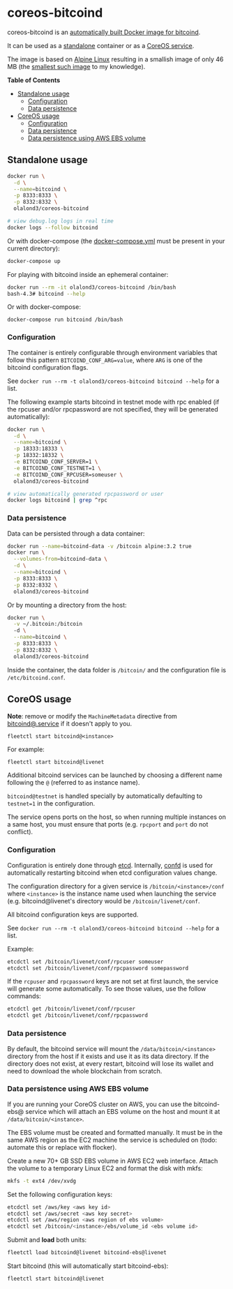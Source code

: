 # coreos-bitcoind

coreos-bitcoind is an [automatically built Docker image for
bitcoind](https://hub.docker.com/r/olalond3/coreos-bitcoind/).

It can be used as a [standalone](#standalone-usage) container or as a
[CoreOS service](#coreos-usage).

The image is based on [Alpine
Linux](https://github.com/gliderlabs/docker-alpine) resulting in a
smallish image of only 46 MB (the [smallest such
image](https://hub.docker.com/search/?q=bitcoind&page=1&isAutomated=0&isOfficial=0&pullCount=0&starCount=1)
to my knowledge).

<!-- START doctoc generated TOC please keep comment here to allow auto update -->
<!-- DON'T EDIT THIS SECTION, INSTEAD RE-RUN doctoc TO UPDATE -->
**Table of Contents**

- [Standalone usage](#standalone-usage)
  - [Configuration](#configuration)
  - [Data persistence](#data-persistence)
- [CoreOS usage](#coreos-usage)
  - [Configuration](#configuration-1)
  - [Data persistence](#data-persistence-1)
  - [Data persistence using AWS EBS volume](#data-persistence-using-aws-ebs-volume)

<!-- END doctoc generated TOC please keep comment here to allow auto update -->

## Standalone usage

```bash
docker run \
  -d \
  --name=bitcoind \
  -p 8333:8333 \
  -p 8332:8332 \
  olalond3/coreos-bitcoind

# view debug.log logs in real time
docker logs --follow bitcoind
```

Or with docker-compose (the [docker-compose.yml](./docker-compose.yml)
must be present in your current directory):

```bash
docker-compose up
```

For playing with bitcoind inside an ephemeral container:

```bash
docker run --rm -it olalond3/coreos-bitcoind /bin/bash
bash-4.3# bitcoind --help
```

Or with docker-compose:

```
docker-compose run bitcoind /bin/bash
```

### Configuration

The container is entirely configurable through environment variables
that follow this pattern `BITCOIND_CONF_ARG=value`, where `ARG` is one
of the bitcoind configuration flags.

See `docker run --rm -t olalond3/coreos-bitcoind bitcoind --help` for a list.

The following example starts bitcoind in testnet mode with rpc enabled
(if the rpcuser and/or rpcpassword are not specified, they will be
generated automatically):

```bash
docker run \
  -d \
  --name=bitcoind \
  -p 18333:18333 \
  -p 18332:18332 \
  -e BITCOIND_CONF_SERVER=1 \
  -e BITCOIND_CONF_TESTNET=1 \
  -e BITCOIND_CONF_RPCUSER=someuser \
  olalond3/coreos-bitcoind

# view automatically generated rpcpassword or user
docker logs bitcoind | grep ^rpc
```

### Data persistence

Data can be persisted through a data container:

```bash
docker run --name=bitcoind-data -v /bitcoin alpine:3.2 true
docker run \
  --volumes-from=bitcoind-data \
  -d \
  --name=bitcoind \
  -p 8333:8333 \
  -p 8332:8332 \
  olalond3/coreos-bitcoind
```

Or by mounting a directory from the host:

```bash
docker run \
  -v ~/.bitcoin:/bitcoin
  -d \
  --name=bitcoind \
  -p 8333:8333 \
  -p 8332:8332 \
  olalond3/coreos-bitcoind
```

Inside the container, the data folder is `/bitcoin/` and the
configuration file is `/etc/bitcoind.conf`.

## CoreOS usage

**Note**: remove or modify the `MachineMetadata` directive from
[bitcoind@.service](./bitcoind@.service) if it doesn't apply to you.

```
fleetctl start bitcoind@<instance>
```

For example:

```bash
fleetctl start bitcoind@livenet
```

Additional bitcoind services can be launched by choosing a different
name following the `@` (referred to as instance name).

`bitcoind@testnet` is handled specially by automatically defaulting to
`testnet=1` in the configuration.

The service opens ports on the host, so when running multiple instances
on a same host, you must ensure that ports (e.g. `rpcport` and `port` do
not conflict).

### Configuration

Configuration is entirely done through
[etcd](https://github.com/coreos/etcd). Internally,
[confd](https://github.com/kelseyhightower/confd) is used for
automatically restarting bitcoind when etcd configuration values change.

The configuration directory for a given service is
`/bitcoin/<instance>/conf` where `<instance>` is the instance name used
when launching the service (e.g.  bitcoind@livenet's directory would be
`/bitcoin/livenet/conf`.

All bitcoind configuration keys are supported.

See `docker run --rm -t olalond3/coreos-bitcoind bitcoind --help` for a list.

Example:

```bash
etcdctl set /bitcoin/livenet/conf/rpcuser someuser
etcdctl set /bitcoin/livenet/conf/rpcpassword somepassword
```

If the `rcpuser` and `rpcpassword` keys are not set at first launch, the
service will generate some automatically. To see those values, use
the follow commands:

```bash
etcdctl get /bitcoin/livenet/conf/rpcuser
etcdctl get /bitcoin/livenet/conf/rpcpassword
```

### Data persistence

By default, the bitcoind service will mount the
`/data/bitcoin/<instance>` directory from the host if it exists and use
it as its data directory. If the directory does not exist, at every
restart, bitcoind will lose its wallet and need to download the whole
blockchain from scratch.

### Data persistence using AWS EBS volume

If you are running your CoreOS cluster on AWS, you can use the
bitcoind-ebs@<instance> service which will attach an EBS volume on the
host and mount it at `/data/bitcoin/<instance>`.

The EBS volume must be created and formatted manually. It must
be in the same AWS region as the EC2 machine the service is scheduled on
(todo: automate this or replace with flocker).

Create a new 70+ GB SSD EBS volume in AWS EC2 web interface. Attach the
volume to a temporary Linux EC2 and format the disk with mkfs:

```bash
mkfs -t ext4 /dev/xvdg
```

Set the following configuration keys:

```bash
etcdctl set /aws/key <aws key id>
etcdctl set /aws/secret <aws key secret>
etcdctl set /aws/region <aws region of ebs volume>
etcdctl set /bitcoin/<instance>/ebs/volume_id <ebs volume id>
```

Submit and **load** both units:

```bash
fleetctl load bitcoind@livenet bitcoind-ebs@livenet
```

Start bitcoind (this will automatically start bitcoind-ebs):

```
fleetctl start bitcoind@livenet
```
